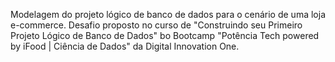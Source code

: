 Modelagem do projeto lógico de banco de dados para o cenário de uma loja e-commerce. 
Desafio proposto no curso de "Construindo seu Primeiro Projeto Lógico de Banco de Dados" bo Bootcamp "Potência Tech powered by iFood | Ciência de Dados" da Digital Innovation One.
